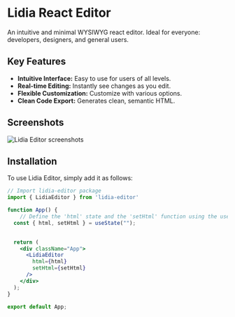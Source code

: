 # Lidia React Editor

An intuitive and minimal WYSIWYG react editor. Ideal for everyone: developers, designers, and general users.

## Key Features

- **Intuitive Interface:** Easy to use for users of all levels.
- **Real-time Editing:** Instantly see changes as you edit.
- **Flexible Customization:** Customize with various options.
- **Clean Code Export:** Generates clean, semantic HTML.
<!-- - [x] **Cross-platform Compatibility:** Works on all major browsers and OS. -->

## Screenshots

![Lidia Editor screenshots](https://workinprogress.no/dynamic/upload/bilder/Work-In-Progress.png)

## Installation

To use Lidia Editor, simply add it as follows:

```jsx
// Import lidia-editor package
import { LidiaEditor } from 'lidia-editor'

function App() { 
	// Define the 'html' state and the 'setHtml' function using the useState hook from React
  const { html, setHtml } = useState("");

  
  return (
    <div className="App">
      <LidiaEditor
        html={html}
        setHtml={setHtml}
      />
    </div>
  );
}

export default App;

```
